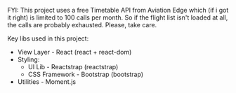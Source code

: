 FYI: This project uses a free Timetable API from Aviation Edge which (if i got it right) is limited to 100 calls per month. So if the flight list isn't loaded at all, the calls are probably exhausted. Please, take care.

Key libs used in this project:

- View Layer - React (react + react-dom)
- Styling:
  - UI Lib - Reactstrap (reactstrap)
  - CSS Framework - Bootstrap (bootstrap)
- Utilities - Moment.js
